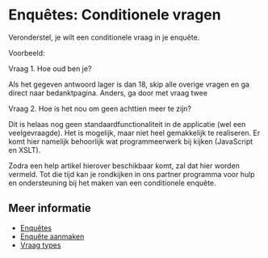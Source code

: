 # Enquêtes: Conditionele vragen

Veronderstel, je wilt een conditionele vraag in je enquête.

Voorbeeld:

Vraag 1. Hoe oud ben je?

Als het gegeven antwoord lager is dan 18, skip alle overige vragen en ga direct naar bedanktpagina. Anders, ga door met vraag twee

Vraag 2. Hoe is het nou om geen achttien meer te zijn?

Dit is helaas nog geen standaardfunctionaliteit in de applicatie (wel een veelgevraagde). 
Het is mogelijk, maar niet heel gemakkelijk te realiseren. Er komt hier 
namelijk behoorlijk wat programmeerwerk bij kijken (JavaScript en XSLT).

Zodra een help artikel hierover beschikbaar komt, zal dat hier worden vermeld. 
Tot die tijd kan je rondkijken in ons partner programma voor hulp en 
ondersteuning bij het maken van een conditionele enquête.

## Meer informatie

* [Enquêtes](./surveys)
* [Enquête aanmaken](./surveys-create)
* [Vraag types](./surveys-question-types)
